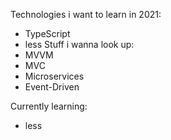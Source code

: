 Technologies i want to learn in 2021:
- TypeScript
- less
Stuff i wanna look up:
- MVVM
- MVC
- Microservices
- Event-Driven

Currently learning:
- less

<!---
Colliname/Colliname is a ✨ special ✨ repository because its `README.md` (this file) appears on your GitHub profile.
You can click the Preview link to take a look at your changes.
--->
